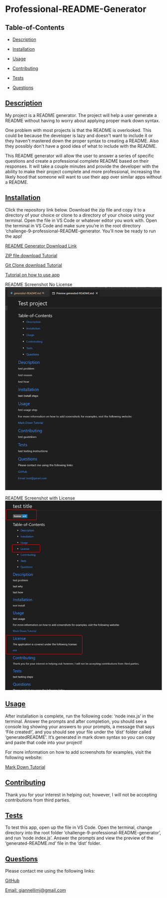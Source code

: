 
  # Professional-README-Generator
  
   

  ## Table-of-Contents

  * [Description](#description)
  * [Installation](#installation)
  * [Usage](#usage)
   
  * [Contributing](#contributing)
  * [Tests](#tests)
  * [Questions](#questions)
  
  ## [Description](#table-of-contents)

  My project is a README generator. The project will help a user generate a README without having to worry about applying proper mark down syntax.

  One problem with most projects is that the README is overlooked. This could be because the developer is lazy and doesn't want to include it or they haven't mastered down the proper syntax to creating a README. Also they possibly don't have a good idea of what to include with the README.

  This README generator will allow the user to answer a series of specific questions and create a professional complete README based on their responses. It will take a couple minutes and provide the developer with the ability to make their project complete and more professional, increasing the likely hood that someone will want to use their app over similar apps without a README.

  ## [Installation](#table-of-contents)

  Click the repository link below. Download the zip file and copy it to a directory of your choice or clone to a directory of your choice using your terminal.  Open the file in VS Code or whatever editor you work with. Open the terminal in VS Code and make sure you’re in the root directory ‘challenge-9-professional-README-generator. You’ll now be ready to run the app!

  [README Generator Download Link](https://github.com/mjgiannelli/challenge-9-professional-README-generator/)

  [ZIP file download Tutorial](https://drive.google.com/file/d/1Es77aULk006BU_krKsyRvkA5YwO5_yvE/view)

  [Git Clone download Tutorial](https://drive.google.com/file/d/1i-yD756_Ibe_SUFfAvNI3cTmBkNMfbiq/view)

  [Tutorial on how to use app](https://drive.google.com/file/d/1D2fBbKYpz3s7xbjWTj9DZnJrpr12AgbM/view)
  
  README Screenshot No License
  ![README Screenshot No License](utils/images/no-license-screenshot.png)
  
  README Screenshot with License
  ![README Screenshot with License](utils/images/with-license-screenshot.png)

  ## [Usage](#table-of-contents)

  After installation is complete, run the following code: ‘node inex.js’ in the terminal. Answer the prompts and after completion, you should see a console log showing your answers to your prompts, a message that says ‘File created!’, and you should see your file under the ‘dist’ folder called ‘generatedREADME’. It’s generated in mark down syntax so you can copy and paste that code into your project!
  
  For more information on how to add screenshots for examples, visit the following website:
  
  [Mark Down Tutorial](https://agea.github.io/tutorial.md/)
  
   

  ## [Contributing](#table-of-contents)
  
  
  Thank you for your interest in helping out; however, I will not be accepting contributions from third parties.
    

  ## [Tests](#table-of-contents)

  To test this app, open up the file in VS Code. Open the terminal, change directory into the root folder ‘challenge-9-professional-README-generator’, and run ‘node index.js’. Answer the prompts and view the preview of the ‘generated-README.md’ file in the ‘dist’ folder.

  ## [Questions](#table-of-contents)

  Please contact me using the following links:

  [GitHub](https://github.com/mjgiannelli)

  [Email: giannellimj@gmail.com](mailto:giannellimj@gmail.com)
